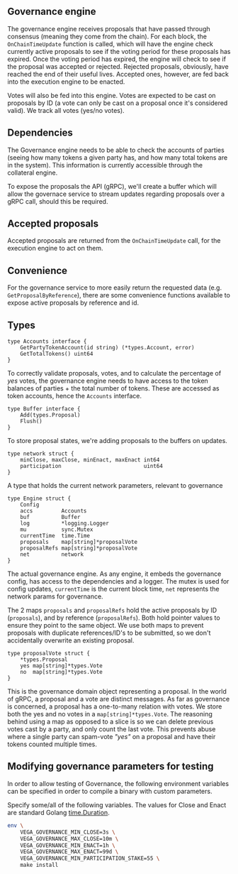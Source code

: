 ## Governance engine

The governance engine receives proposals that have passed through consensus (meaning they come from the chain). For each block, the `OnChainTimeUpdate` function is called, which will have the engine check currently active proposals to see if the voting period for these proposals has expired.
Once the voting period has expired, the engine will check to see if the proposal was accepted or rejected. Rejected proposals, obviously, have reached the end of their useful lives. Accepted ones, however, are fed back into the execution engine to be enacted.

Votes will also be fed into this engine. Votes are expected to be cast on proposals by ID (a vote can only be cast on a proposal once it's considered valid). We track all votes (yes/no votes).

## Dependencies

The Governance engine needs to be able to check the accounts of parties (seeing how many tokens a given party has, and how many total tokens are in the system). This information is currently accessible through the collateral engine.

To expose the proposals the API (gRPC), we'll create a buffer which will allow the governace service to stream updates regarding proposals over a gRPC call, should this be required.

## Accepted proposals

Accepted proposals are returned from the `OnChainTimeUpdate` call, for the execution engine to act on them.

## Convenience

For the governance service to more easily return the requested data (e.g. `GetProposalByReference`), there are some convenience functions available to expose active proposals by reference and id.

## Types

```
type Accounts interface {
	GetPartyTokenAccount(id string) (*types.Account, error)
	GetTotalTokens() uint64
}
```

To correctly validate proposals, votes, and to calculate the percentage of _yes_ votes, the governance engine needs to have access to the token balances of parties + the total number of tokens. These are accessed as token accounts, hence the `Accounts` interface.

```
type Buffer interface {
	Add(types.Proposal)
	Flush()
}
```

To store proposal states, we're adding proposals to the buffers on updates.

```
type network struct {
	minClose, maxClose, minEnact, maxEnact int64
	participation                          uint64
}
```

A type that holds the current network parameters, relevant to governance

```
type Engine struct {
	Config
	accs         Accounts
	buf          Buffer
	log          *logging.Logger
	mu           sync.Mutex
	currentTime  time.Time
	proposals    map[string]*proposalVote
	proposalRefs map[string]*proposalVote
	net          network
}
```

The actual governance engine. As any engine, it embeds the governance config, has access to the dependencies and a logger. The mutex is used for config updates, `currentTime` is the current block time, `net` represents the network params for governance.

The 2 maps `proposals` and `proposalRefs` hold the active proposals by ID (`proposals`), and by reference (`proposalRefs`). Both hold pointer values to ensure they point to the same object. We use both maps to prevent proposals with duplicate references/ID's to be submitted, so we don't accidentally overwrite an existing proposal.

```
type proposalVote struct {
	*types.Proposal
	yes map[string]*types.Vote
	no  map[string]*types.Vote
}
```

This is the governance domain object representing a proposal. In the world of gRPC, a proposal and a vote are distinct messages. As far as governance is concerned, a proposal has a one-to-many relation with votes. We store both the yes and no votes in a `map[string]*types.Vote`. The reasoning behind using a map as opposed to a slice is so we can delete previous votes cast by a party, and only count the last vote. This prevents abuse where a single party can spam-vote _"yes"_ on a proposal and have their tokens counted multiple times.

## Modifying governance parameters for testing

In order to allow testing of Governance, the following environment variables can be specified in order to compile a binary with custom parameters.

Specify some/all of the following variables. The values for Close and Enact are standard Golang [time.Duration](https://golang.org/pkg/time/#ParseDuration).

```bash
env \
	VEGA_GOVERNANCE_MIN_CLOSE=3s \
	VEGA_GOVERNANCE_MAX_CLOSE=10m \
	VEGA_GOVERNANCE_MIN_ENACT=1h \
	VEGA_GOVERNANCE_MAX_ENACT=99d \
	VEGA_GOVERNANCE_MIN_PARTICIPATION_STAKE=55 \
	make install
```
